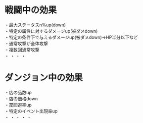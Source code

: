 # 戦闘中の効果
・最大ステータスn%up(down)  
・特定の属性に対するダメージup(被ダメdown)  
・特定の条件下で与えるダメージup(被ダメdown)→HP半分以下など  
・通常攻撃が全体攻撃  
・複数回通常攻撃  
・
・
・
・

# ダンジョン中の効果
・店の品数up  
・店の価格down  
・罠回避率up  
・特定のイベント出現率up  
・
・
・
・
・
